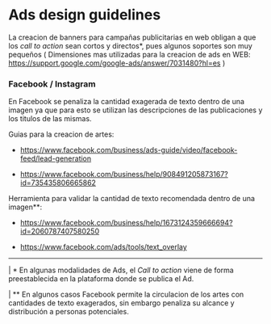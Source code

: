 # Ads design guidelines

La creacion de banners para campañas publicitarias en web obligan a que los *call to action* sean cortos y directos*, pues algunos soportes son muy pequeños ( Dimensiones mas utilizadas para la creacion de ads en WEB: https://support.google.com/google-ads/answer/7031480?hl=es )

### Facebook / Instagram

En Facebook se penaliza la cantidad exagerada de texto dentro de una imagen ya que para esto se utilizan las descripciones de las publicaciones y los titulos de las mismas.

Guias para la creacion de artes:

- https://www.facebook.com/business/ads-guide/video/facebook-feed/lead-generation

- https://www.facebook.com/business/help/908491205873167?id=735435806665862

Herramienta para validar la cantidad de texto recomendada dentro de una imagen**: 

- https://www.facebook.com/business/help/1673124359666694?id=2060787407580250

- https://www.facebook.com/ads/tools/text_overlay

---

| * En algunas modalidades de Ads, el *Call to action* viene de forma preestablecida en la plataforma donde se publica el Ad.

| ** En algunos casos Facebook permite la circulacion de los artes con cantidades de texto exagerados, sin embargo penaliza su alcance y distribución a personas potenciales.